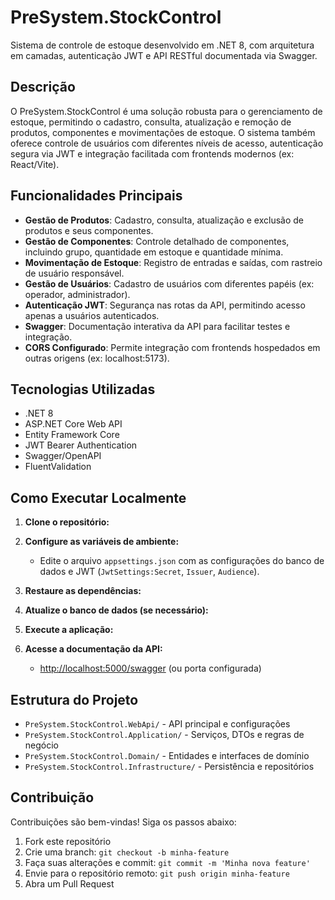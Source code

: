 # PreSystem.StockControl

Sistema de controle de estoque desenvolvido em .NET 8, com arquitetura em camadas, autenticação JWT e API RESTful documentada via Swagger.

## Descrição

O PreSystem.StockControl é uma solução robusta para o gerenciamento de estoque, permitindo o cadastro, consulta, atualização e remoção de produtos, componentes e movimentações de estoque. O sistema também oferece controle de usuários com diferentes níveis de acesso, autenticação segura via JWT e integração facilitada com frontends modernos (ex: React/Vite).

## Funcionalidades Principais

- **Gestão de Produtos**: Cadastro, consulta, atualização e exclusão de produtos e seus componentes.
- **Gestão de Componentes**: Controle detalhado de componentes, incluindo grupo, quantidade em estoque e quantidade mínima.
- **Movimentação de Estoque**: Registro de entradas e saídas, com rastreio de usuário responsável.
- **Gestão de Usuários**: Cadastro de usuários com diferentes papéis (ex: operador, administrador).
- **Autenticação JWT**: Segurança nas rotas da API, permitindo acesso apenas a usuários autenticados.
- **Swagger**: Documentação interativa da API para facilitar testes e integração.
- **CORS Configurado**: Permite integração com frontends hospedados em outras origens (ex: localhost:5173).

## Tecnologias Utilizadas

- .NET 8
- ASP.NET Core Web API
- Entity Framework Core
- JWT Bearer Authentication
- Swagger/OpenAPI
- FluentValidation

## Como Executar Localmente

1. **Clone o repositório:**

2. **Configure as variáveis de ambiente:**
   - Edite o arquivo `appsettings.json` com as configurações do banco de dados e JWT (`JwtSettings:Secret`, `Issuer`, `Audience`).

3. **Restaure as dependências:**

4. **Atualize o banco de dados (se necessário):**

5. **Execute a aplicação:**

6. **Acesse a documentação da API:**
   - [http://localhost:5000/swagger](http://localhost:5000/swagger) (ou porta configurada)

## Estrutura do Projeto

- `PreSystem.StockControl.WebApi/` - API principal e configurações
- `PreSystem.StockControl.Application/` - Serviços, DTOs e regras de negócio
- `PreSystem.StockControl.Domain/` - Entidades e interfaces de domínio
- `PreSystem.StockControl.Infrastructure/` - Persistência e repositórios

## Contribuição

Contribuições são bem-vindas! Siga os passos abaixo:

1. Fork este repositório
2. Crie uma branch: `git checkout -b minha-feature`
3. Faça suas alterações e commit: `git commit -m 'Minha nova feature'`
4. Envie para o repositório remoto: `git push origin minha-feature`
5. Abra um Pull Request
